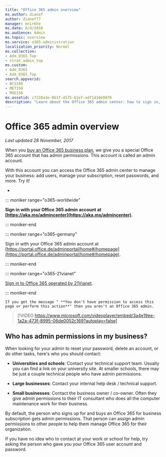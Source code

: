 ```yaml
---
title: "Office 365 admin overview"
ms.author: dianef
author: dianef77
manager: mnirkhe
ms.date: 6/4/2018
ms.audience: Admin
ms.topic: overview
ms.service: o365-administration
localization_priority: Normal
ms.collection:
- Adm_O365_Top
- strat_admin_top
ms.custom:
- Adm_O365
- Adm_O365_Top
search.appverid:
- BCS160
- MET150
- MOE150
ms.assetid: c7228a3e-061f-4575-b1ef-adf1d1669870
description: "Learn about the Office 365 admin center: how to sign in, who your admin is, and watch a video introduction about it."
---
```


# Office 365 admin overview

 *Last updated 28 November, 2017* 
  
When you [buy an Office 365 business plan](https://go.microsoft.com/fwlink/?linkid=856886), we give you a special Office 365 account that has admin permissions. This account is called an admin account.
  
With this account you can access the Office 365 admin center to manage your business: add users, manage your subscription, reset passwords, and more. Try it!
  
- 
::: moniker range="o365-worldwide"

 **Sign in with your Office 365 admin account at [https://aka.ms/admincenter](https://aka.ms/admincenter).**

::: moniker-end

::: moniker range="o365-germany"

Sign in with your Office 365 admin account at [https://portal.office.de/adminportal/home#/homepage](https://portal.office.de/adminportal/home#/homepage).

::: moniker-end

::: moniker range="o365-21vianet"

[Sign in to Office 365 operated by 21Vianet](https://login.partner.microsoftonline.cn).

::: moniker-end

    If you get the message " **You don't have permission to access this page or perform this action**" then you aren't an Office 365 admin.
    
> [!VIDEO https://www.microsoft.com/videoplayer/embed/3a4e19ee-1a2a-473f-8995-06de0052c169?autoplay=false]
  
## Who has admin permissions in my business?
<a name="bkmk_admin"> </a>

When looking for your admin to reset your password, delete an account, or do other tasks, here's who you should contact:
  
- **Universities and schools**: Contact your technical support team. Usually you can find a link on your university site. At smaller schools, there may be just a couple technical people who have admin permissions. 
    
- **Large businesses**: Contact your internal help desk / technical support. 
    
- **Small businesses**: Contact the business owner / co-owner. Often they give admin permissions to their IT consultant who does all the computer maintenance work for their business. 
    
By default, the person who signs up for and buys an Office 365 for business subscription gets admin permissions. That person can assign admin permissions to other people to help them manage Office 365 for their organization.
  
If you have no idea who to contact at your work or school for help, try asking the person who gave you your Office 365 user account and password.
  

